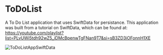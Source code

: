 # ToDoList

A To Do List application that uses SwiftData for persistance. This application was built from a tutorial on SwiftData, which can be found at: https://youtube.com/playlist?list=PLvUWi5tdh92wZ5_iDMcBpenwTgFNan9T7&si=sB3ZD3iOFonnH1XE

![ToDoListAppSwiftData](https://github.com/ArmerDev/ToDoList/assets/116413320/0f3f66fe-97b9-4f89-b867-0911a505ddd0)



